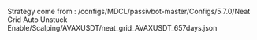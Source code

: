 Strategy come from : /configs/MDCL/passivbot-master/Configs/5.7.0/Neat Grid Auto Unstuck Enable/Scalping/AVAXUSDT/neat_grid_AVAXUSDT_657days.json